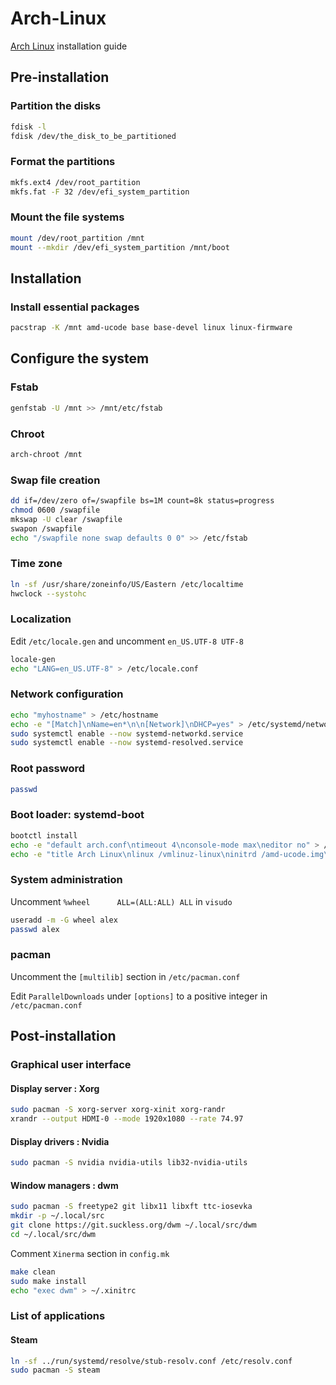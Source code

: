 # Arch-Linux
[Arch Linux](https://archlinux.org/) installation guide
## Pre-installation
### Partition the disks
```sh
fdisk -l
fdisk /dev/the_disk_to_be_partitioned
```
### Format the partitions
```sh
mkfs.ext4 /dev/root_partition
mkfs.fat -F 32 /dev/efi_system_partition
```
### Mount the file systems
```sh
mount /dev/root_partition /mnt
mount --mkdir /dev/efi_system_partition /mnt/boot
```
## Installation
### Install essential packages
```sh
pacstrap -K /mnt amd-ucode base base-devel linux linux-firmware
```
## Configure the system
### Fstab
```sh
genfstab -U /mnt >> /mnt/etc/fstab
```
### Chroot
```sh
arch-chroot /mnt
```
### Swap file creation
```sh
dd if=/dev/zero of=/swapfile bs=1M count=8k status=progress
chmod 0600 /swapfile
mkswap -U clear /swapfile
swapon /swapfile
echo "/swapfile none swap defaults 0 0" >> /etc/fstab
```
### Time zone
```sh
ln -sf /usr/share/zoneinfo/US/Eastern /etc/localtime
hwclock --systohc
```
### Localization
Edit `/etc/locale.gen` and uncomment `en_US.UTF-8 UTF-8`
```sh
locale-gen
echo "LANG=en_US.UTF-8" > /etc/locale.conf
```
### Network configuration
```sh
echo "myhostname" > /etc/hostname
echo -e "[Match]\nName=en*\n\n[Network]\nDHCP=yes" > /etc/systemd/network/20-wired.network
sudo systemctl enable --now systemd-networkd.service
sudo systemctl enable --now systemd-resolved.service
```
### Root password
```sh
passwd
```
### Boot loader: systemd-boot
```sh
bootctl install
echo -e "default arch.conf\ntimeout 4\nconsole-mode max\neditor no" > /boot/loader/loader.conf
echo -e "title Arch Linux\nlinux /vmlinuz-linux\ninitrd /amd-ucode.img\ninitrd /initramfs-linux.img\noptions root="LABEL=Arch OS" rw" > /boot/loader/entries/arch.conf
```
### System administration
Uncomment `%wheel      ALL=(ALL:ALL) ALL` in `visudo`
```sh
useradd -m -G wheel alex
passwd alex
```
### pacman
Uncomment the `[multilib]` section in `/etc/pacman.conf`

Edit `ParallelDownloads` under `[options]` to a positive integer in `/etc/pacman.conf`
## Post-installation
### Graphical user interface
#### Display server : Xorg
```sh
sudo pacman -S xorg-server xorg-xinit xorg-randr
xrandr --output HDMI-0 --mode 1920x1080 --rate 74.97
```
#### Display drivers : Nvidia
```sh
sudo pacman -S nvidia nvidia-utils lib32-nvidia-utils
```
#### Window managers : dwm
```sh
sudo pacman -S freetype2 git libx11 libxft ttc-iosevka
mkdir -p ~/.local/src
git clone https://git.suckless.org/dwm ~/.local/src/dwm
cd ~/.local/src/dwm
```
Comment `Xinerma` section in `config.mk` 
```sh
make clean
sudo make install
echo "exec dwm" > ~/.xinitrc
```
### List of applications
#### Steam
```sh
ln -sf ../run/systemd/resolve/stub-resolv.conf /etc/resolv.conf
sudo pacman -S steam
```
